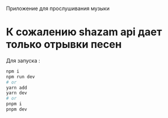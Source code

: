 Приложение для прослушивания музыки 

# К сожалению shazam api дает только отрывки песен 

Для запуска :
```bash || powershell || zsh || some linux terminal
npm i
npm run dev
# or
yarn add
yarn dev
# or
pnpm i
pnpm dev
```
